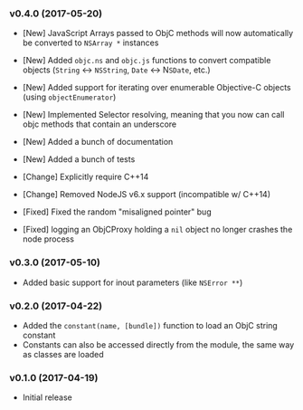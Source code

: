 ### v0.4.0 (2017-05-20)
- [New] JavaScript Arrays passed to ObjC methods will now automatically be converted to `NSArray *` instances
- [New] Added `objc.ns` and `objc.js` functions to convert compatible objects (`String` <-> `NSString`, `Date` <-> N`SDate`, etc.)
- [New] Added support for iterating over enumerable Objective-C objects (using `objectEnumerator`)
- [New] Implemented Selector resolving, meaning that you now can call objc methods that contain an underscore
- [New] Added a bunch of documentation
- [New] Added a bunch of tests

- [Change] Explicitly require C++14
- [Change] Removed NodeJS v6.x support (incompatible w/ C++14)

- [Fixed] Fixed the random "misaligned pointer" bug
- [Fixed] logging an ObjCProxy holding a `nil` object no longer crashes the node process

### v0.3.0 (2017-05-10)
- Added basic support for inout parameters (like `NSError **`)

### v0.2.0 (2017-04-22)
- Added the `constant(name, [bundle])` function to load an ObjC string constant
- Constants can also be accessed directly from the module, the same way as classes are loaded

### v0.1.0 (2017-04-19)
- Initial release
